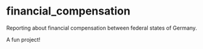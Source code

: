 # financial_compensation

Reporting about financial compensation between federal states of Germany.

A fun project!